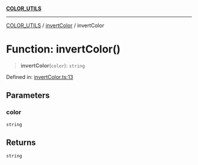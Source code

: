 [**COLOR_UTILS**](../../README.md)

***

[COLOR_UTILS](../../README.md) / [invertColor](../README.md) / invertColor

# Function: invertColor()

> **invertColor**(`color`): `string`

Defined in: [invertColor.ts:13](https://github.com/dailker/everyutil/blob/54be0bab567ca8e189c5982902c59f3b7981d51d/src/color/invertColor.ts#L13)

## Parameters

### color

`string`

## Returns

`string`
